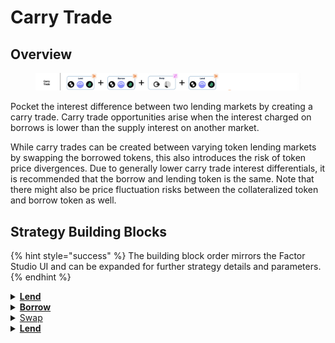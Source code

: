 # Carry Trade

## Overview

<figure><img src="../../../.gitbook/assets/image (8) (1).png" alt=""><figcaption></figcaption></figure>

Pocket the interest difference between two lending markets by creating a carry trade. Carry trade opportunities arise when the interest charged on borrows is lower than the supply interest on another market.

While carry trades can be created between varying token lending markets by swapping the borrowed tokens, this also introduces the risk of token price divergences. Due to generally lower carry trade interest differentials, it is recommended that the borrow and lending token is the same. Note that there might also be price fluctuation risks between the collateralized token and borrow token as well.

## Strategy Building Blocks

{% hint style="success" %}
The building block order mirrors the Factor Studio UI and can be expanded for further strategy details and parameters.
{% endhint %}

<details>

<summary><a href="../../../factor-building-blocks/lend/"><strong>Lend</strong></a></summary>

* Lend initial collateral amount to earn supply interest.

</details>

<details>

<summary><a href="../../../factor-building-blocks/borrow.md"><strong>Borrow</strong></a></summary>

* Borrow the token where there is an interest differential between markets.
* Alternatively, borrow token with very low interest.

</details>

<details>

<summary><a href="../../../factor-building-blocks/swap/">Swap</a></summary>

* In cases where the borrow token differs from the target lend token, swap all of the borrowed token for the target token.

</details>

<details>

<summary><a href="../../../factor-building-blocks/lend/"><strong>Lend</strong></a></summary>

* Lend all of the output tokens from the swap.

</details>
